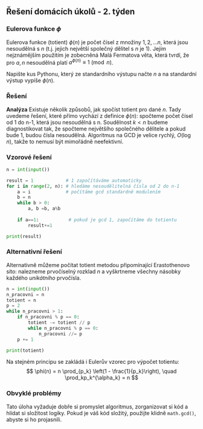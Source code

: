 ## Řešení domácích úkolů - 2. týden

### Eulerova funkce $\phi$

Eulerova funkce (totient) $\phi(n)$ je počet čísel z množiny $1, 2, \dots n$, která jsou nesoudělná s $n$ (t.j. jejich největší společný dělitel s $n$ je 1). Jejím nejznámějším použitím je zobecněná Malá Fermatova věta, která tvrdí, že pro $a, n$ nesoudělná platí $a^{\phi(n)} \equiv 1 \pmod{n}$.

Napište kus Pythonu, který ze standardního výstupu načte $n$ a na standardní výstup vypíše $\phi(n)$.

### Řešení

**Analýza** Existuje několik způsobů, jak spočíst totient pro dané $n$. Tady uvedeme řešení, které přímo vychází z definice $\phi(n)$: spočteme počet čísel od 1 do n-1, která jsou nesoudělná s n. Soudělnost $k \lt n$ budeme diagnostikovat tak, že spočteme největšího společného dělitele a pokud bude 1, budou čísla nesoudělná. Algoritmus na GCD je velice rychlý, $O(\log n)$, takže to nemusí být mimořádně neefektivní.

### Vzorové řešení

```python
n = int(input())

result = 1            # 1 započítáváme automaticky
for i in range(2, n): # hledáme nesoudělitelná čísla od 2 do n-1
    a = i             # počítáme gcd standardně modulením
    b = n
    while b > 0:
        a, b =b, a%b
        
    if a==1:           # pokud je gcd 1, započítáme do totientu
        result+=1

print(result)

```

 ### Alternativní řešení

Alternativně můžeme počítat totient metodou připomínající Erastothenovo síto: nalezneme prvočíselný rozklad $n$ a vyškrtneme všechny násobky každého *unikátního* prvočísla. 

```python
n = int(input())
n_pracovni = n
totient = n
p = 2
while n_pracovni > 1:
    if n_pracovni % p == 0:
        totient -= totient // p
        while n_pracovni % p == 0:
            n_pracovni //= p
    p += 1

print(totient)
```

Na stejném principu se zakládá i Eulerův vzorec pro výpočet totientu:
$$
\phi(n) = n \prod_{p_k} \left(1 - \frac{1}{p_k}\right), \quad \prod_kp_k^{\alpha_k} = n
$$

### Obvyklé problémy

Tato úloha vyžaduje dobře si promyslet algoritmus, zorganizovat si kód a hlídat si složitost logiky. Pokud je váš kód složitý, použijte klidně `math.gcd()`, abyste si ho projasnili. 



